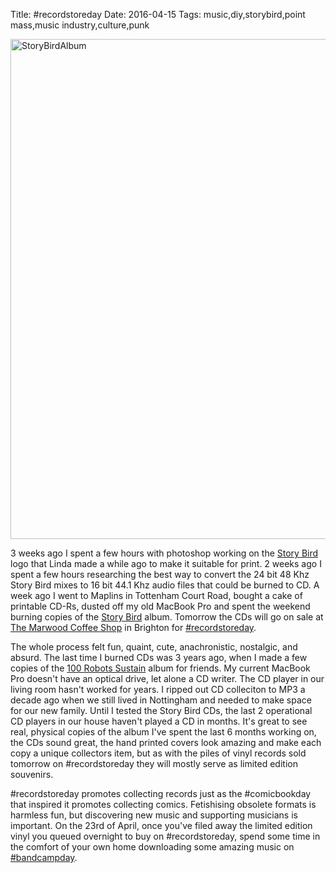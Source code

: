 Title: #recordstoreday
Date: 2016-04-15
Tags: music,diy,storybird,point mass,music industry,culture,punk

<a data-flickr-embed="true"  href="https://www.flickr.com/photos/jimpurbrick/26178453420/in/dateposted-public/" title="StoryBirdAlbum"><img src="https://farm2.staticflickr.com/1465/26178453420_488f9407f8_o.jpg" width="600" height="800" alt="StoryBirdAlbum"></a><script async src="//embedr.flickr.com/assets/client-code.js" charset="utf-8"></script>

3 weeks ago I spent a few hours with photoshop working on the [Story
Bird](http://storybird.band/) logo that Linda made a while ago to make
it suitable for print. 2 weeks ago I spent a few hours researching the
best way to convert the 24 bit 48 Khz Story Bird mixes to 16 bit 44.1
Khz audio files that could be burned to CD. A week ago I went to
Maplins in Tottenham Court Road, bought a cake of printable CD-Rs,
dusted off my old MacBook Pro and spent the weekend burning copies of
the [Story Bird](http://storybird.band/) album. Tomorrow the CDs will
go on sale at [The Marwood Coffee Shop](http://www.themarwood.com/) in
Brighton for
[#recordstoreday](https://twitter.com/hashtag/recordstoreday?lang=en-gb).

The whole process felt fun, quaint, cute, anachronistic, nostalgic,
and absurd. The last time I burned CDs was 3 years ago, when I made a
few copies of the [100 Robots
Sustain](https://100robots.bandcamp.com/album/sustain) album for
friends. My current MacBook Pro doesn't have an optical drive, let
alone a CD writer. The CD player in our living room hasn't worked for
years. I ripped out CD colleciton to MP3 a decade ago when we still
lived in Nottingham and needed to make space for our new family. Until
I tested the Story Bird CDs, the last 2 operational CD players in our
house haven't played a CD in months. It's great to see real, physical
copies of the album I've spent the last 6 months working on, the CDs
sound great, the hand printed covers look amazing and make each copy a
unique collectors item, but as with the piles of vinyl records sold
tomorrow on \#recordstoreday they will mostly serve as limited edition
souvenirs.

\#recordstoreday promotes collecting records just as the \#comicbookday
 that inspired it promotes collecting comics. Fetishising obsolete
 formats is harmless fun, but discovering new music and supporting
 musicians is important. On the 23rd of April, once you've filed away
 the limited edition vinyl you queued overnight to buy on
 \#recordstoreday, spend some time in the comfort of your own home
 downloading some amazing music on [#bandcampday](https://twitter.com/hashtag/bandcampday?lang=en-gb).